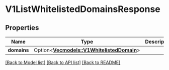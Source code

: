 # V1ListWhitelistedDomainsResponse

## Properties

Name | Type | Description | Notes
------------ | ------------- | ------------- | -------------
**domains** | Option<[**Vec<models::V1WhitelistedDomain>**](v1WhitelistedDomain.md)> |  | [optional]

[[Back to Model list]](../README.md#documentation-for-models) [[Back to API list]](../README.md#documentation-for-api-endpoints) [[Back to README]](../README.md)


